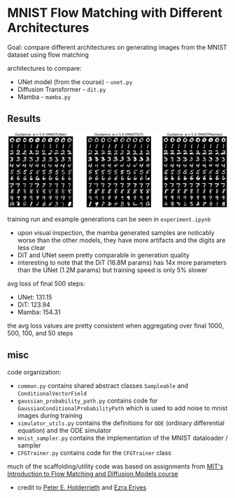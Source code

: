 # MNIST Flow Matching with Different Architectures

Goal: compare different architectures on generating images from the MNIST dataset using flow matching

architectures to compare:
- UNet model (from the course) -  `unet.py`
- Diffusion Transformer - `dit.py`
- Mamba - `mamba.py`

## Results

![](https://github.com/michaelbzhu/mnist_flow_matching/blob/main/mnist-generations-comparison.png?raw=true)

training run and example generations can be seen in `experiment.ipynb`
- upon visual inspection, the mamba generated samples are noticably worse than the other models, they have more artifacts and the digits are less clear
- DiT and UNet seem pretty comparable in generation quality
- interesting to note that the DiT (16.8M params) has 14x more parameters than the UNet (1.2M params) but training speed is only 5% slower

avg loss of final 500 steps:
- UNet: 131.15
- DiT: 123.94
- Mamba: 154.31

the avg loss values are pretty consistent when aggregating over final 1000, 500, 100, and 50 steps

## misc

code organization:
- `common.py` contains shared abstract classes `Sampleable` and `ConditionalVectorField`
- `gaussian_probability_path.py` contains code for `GaussianConditionalProbabilityPath` which is used to add noise to mnist images during training
- `simulator_utils.py` contains the definitions for `ODE` (ordinary differential equation) and the ODE simulator
- `mnist_sampler.py` contains the implementation of the MNIST dataloader / sampler
- `CFGTrainer.py` contains code for the `CFGTrainer` class


much of the scaffolding/utility code was based on assignments from [MIT's Introduction to Flow Matching and Diffusion Models course](https://diffusion.csail.mit.edu/)
- credit to [Peter E. Holderrieth](https://www.peterholderrieth.com/) and [Ezra Erives](https://eerives.me/)

